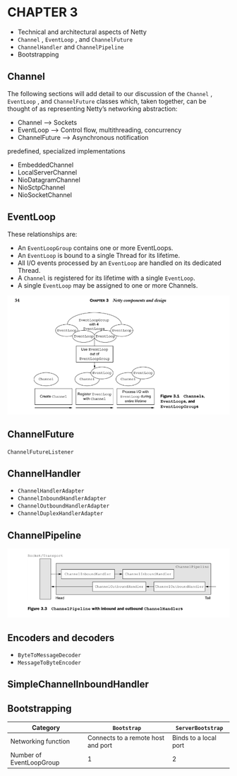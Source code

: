 # CHAPTER 3

- Technical and architectural aspects of Netty
- `Channel` ,  `EventLoop` , and  `ChannelFuture`
- `ChannelHandler` and  `ChannelPipeline`
- Bootstrapping

## Channel

The following sections will add detail to our discussion of the  `Channel` ,  `EventLoop` ,
and  `ChannelFuture` classes which, taken together, can be thought of as representing
Netty’s networking abstraction:

- Channel —> Sockets
- EventLoop —> Control flow, multithreading, concurrency
- ChannelFuture —> Asynchronous notification

predefined, specialized implementations

- EmbeddedChannel
- LocalServerChannel
- NioDatagramChannel
- NioSctpChannel
- NioSocketChannel

## EventLoop

These relationships are:

- An  `EventLoopGroup` contains one or more  EventLoops.
- An  `EventLoop` is bound to a single  Thread for its lifetime.
- All  I/O events processed by an  `EventLoop` are handled on its dedicated  Thread.
- A  `Channel` is registered for its lifetime with a single  `EventLoop`.
- A single  `EventLoop` may be assigned to one or more  Channels.

![Netty components and design](images/netty-in-action-components-and-design.png)

## ChannelFuture

`ChannelFutureListener`

## ChannelHandler

- `ChannelHandlerAdapter`
- `ChannelInboundHandlerAdapter`
- `ChannelOutboundHandlerAdapter`
- `ChannelDuplexHandlerAdapter`

## ChannelPipeline

![ChannelPipeline](images/netty-in-action-channel-pipe-line.png)

## Encoders and decoders

- `ByteToMessageDecoder`
- `MessageToByteEncoder`

## SimpleChannelInboundHandler

## Bootstrapping

Category                  | `Bootstrap`                        | `ServerBootstrap`
--------------------------| ---------                          | ----------------
Networking function       | Connects to a remote host and port | Binds to a local port
Number of  EventLoopGroup | 1                                  | 2